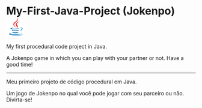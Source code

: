 # My-First-Java-Project (Jokenpo) <img align="center" alt="mateusayres-Java" height="50" width="50" src="https://raw.githubusercontent.com/devicons/devicon/master/icons/java/java-original.svg">

My first procedural code project in Java.

A Jokenpo game in which you can play with your partner or not.
Have a good time!

**********************************************

Meu primeiro projeto de código procedural em Java.

Um jogo de Jokenpo no qual você pode jogar com seu parceiro ou não.
Divirta-se!
